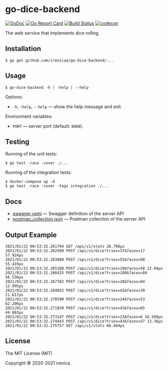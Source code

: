 # go-dice-backend

[![GoDoc](https://godoc.org/github.com/irenicaa/go-dice-backend?status.svg)](https://godoc.org/github.com/irenicaa/go-dice-backend)
[![Go Report Card](https://goreportcard.com/badge/github.com/irenicaa/go-dice-backend)](https://goreportcard.com/report/github.com/irenicaa/go-dice-backend)
[![Build Status](https://app.travis-ci.com/irenicaa/go-dice-backend.svg?branch=master)](https://app.travis-ci.com/irenicaa/go-dice-backend)
[![codecov](https://codecov.io/gh/irenicaa/go-dice-backend/branch/master/graph/badge.svg)](https://codecov.io/gh/irenicaa/go-dice-backend)

The web service that implements dice rolling.

## Installation

```
$ go get github.com/irenicaa/go-dice-backend/...
```

## Usage

```
$ go-dice-backend -h | -help | --help
```

Options:

- `-h`, `-help`, `--help` &mdash; show the help message and exit.

Environment variables:

- `PORT` &mdash; server port (default: `8080`).

## Testing

Running of the unit tests:

```
$ go test -race -cover ./...
```

Running of the integration tests:

```
$ docker-compose up -d
$ go test -race -cover -tags integration ./...
```

## Docs

- [swagger.yaml](docs/swagger.yaml) &mdash; Swagger definition of the server API
- [postman_collection.json](docs/postman_collection.json) &mdash; Postman collection of the server API

## Output Example

```
2021/01/22 00:53:32.261794 GET /api/v1/stats 28.706µs
2021/01/22 00:53:32.262589 POST /api/v1/dice?tries=37&faces=17 57.924µs
2021/01/22 00:53:32.263880 POST /api/v1/dice?tries=55&faces=88 55.419µs
2021/01/22 00:53:32.265180 POST /api/v1/dice?tries=19&faces=58 12.94µs
2021/01/22 00:53:32.266425 POST /api/v1/dice?tries=100&faces=84 56.536µs
2021/01/22 00:53:32.267702 POST /api/v1/dice?tries=28&faces=84 12.995µs
2021/01/22 00:53:32.269032 POST /api/v1/dice?tries=42&faces=39 21.617µs
2021/01/22 00:53:32.270590 POST /api/v1/dice?tries=24&faces=53 62.206µs
2021/01/22 00:53:32.271839 POST /api/v1/dice?tries=43&faces=65 44.863µs
2021/01/22 00:53:32.273147 POST /api/v1/dice?tries=23&faces=6 16.589µs
2021/01/22 00:53:32.274443 POST /api/v1/dice?tries=43&faces=57 13.36µs
2021/01/22 00:53:32.275757 GET /api/v1/stats 66.444µs
```

## License

The MIT License (MIT)

Copyright &copy; 2020-2021 irenica
